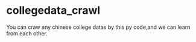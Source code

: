 # collegedata_crawl
You can craw any chinese college datas by this py code,and we can learn from each other.

